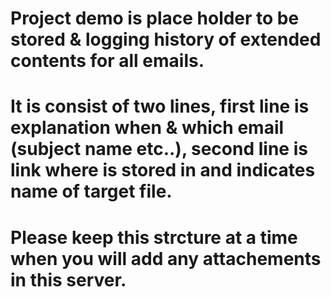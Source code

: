 # Project demo is place holder to be stored & logging history of extended contents for all emails.
# It is consist of two lines, first line is explanation when & which email (subject name etc..), second line is link where is stored in and indicates name of target file.
# Please keep this strcture at a time when you will add any attachements in this server.
